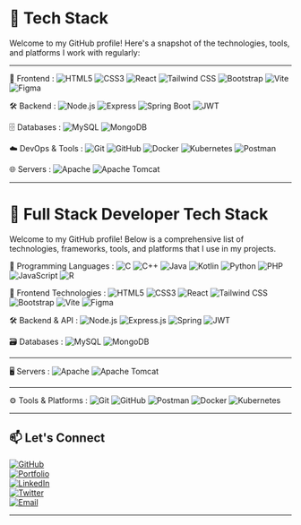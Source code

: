 # 🚀 Tech Stack

Welcome to my GitHub profile! Here's a snapshot of the technologies, tools, and platforms I work with regularly:

---
🎨 Frontend : 
![HTML5](https://img.shields.io/badge/HTML5-E34F26?style=flat\&logo=html5\&logoColor=white)
![CSS3](https://img.shields.io/badge/CSS3-1572B6?style=flat\&logo=css3\&logoColor=white)
![React](https://img.shields.io/badge/React-61DAFB?style=flat\&logo=react\&logoColor=black)
![Tailwind CSS](https://img.shields.io/badge/Tailwind_CSS-06B6D4?style=flat\&logo=tailwind-css\&logoColor=white)
![Bootstrap](https://img.shields.io/badge/Bootstrap-7952B3?style=flat\&logo=bootstrap\&logoColor=white)
![Vite](https://img.shields.io/badge/Vite-646CFF?style=flat\&logo=vite\&logoColor=white)
![Figma](https://img.shields.io/badge/Figma-F24E1E?style=flat\&logo=figma\&logoColor=white)

🛠 Backend : 
![Node.js](https://img.shields.io/badge/Node.js-339933?style=flat\&logo=node.js\&logoColor=white)
![Express](https://img.shields.io/badge/Express-000000?style=flat\&logo=express\&logoColor=white)
![Spring Boot](https://img.shields.io/badge/Spring_Boot-6DB33F?style=flat\&logo=spring-boot\&logoColor=white)
![JWT](https://img.shields.io/badge/JWT-000000?style=flat\&logo=json-web-tokens\&logoColor=white)

🗄 Databases : 
![MySQL](https://img.shields.io/badge/MySQL-4479A1?style=flat\&logo=mysql\&logoColor=white)
![MongoDB](https://img.shields.io/badge/MongoDB-47A248?style=flat\&logo=mongodb\&logoColor=white)

☁️ DevOps & Tools : 
![Git](https://img.shields.io/badge/Git-F05032?style=flat\&logo=git\&logoColor=white)
![GitHub](https://img.shields.io/badge/GitHub-181717?style=flat\&logo=github\&logoColor=white)
![Docker](https://img.shields.io/badge/Docker-2496ED?style=flat\&logo=docker\&logoColor=white)
![Kubernetes](https://img.shields.io/badge/Kubernetes-326CE5?style=flat\&logo=kubernetes\&logoColor=white)
![Postman](https://img.shields.io/badge/Postman-FF6C37?style=flat\&logo=postman\&logoColor=white)

🌐 Servers : 
![Apache](https://img.shields.io/badge/Apache-D22128?style=flat\&logo=apache\&logoColor=white)
![Apache Tomcat](https://img.shields.io/badge/Apache_Tomcat-F8DC75?style=flat\&logo=apache-tomcat\&logoColor=black)

---



# 🚀 Full Stack Developer Tech Stack

Welcome to my GitHub profile! Below is a comprehensive list of technologies, frameworks, tools, and platforms that I use in my projects.

🧠 Programming Languages : 
![C](https://img.shields.io/badge/C-A8B9CC?style=flat&logo=c&logoColor=white)
![C++](https://img.shields.io/badge/C++-00599C?style=flat&logo=c%2B%2B&logoColor=white)
![Java](https://img.shields.io/badge/Java-007396?style=flat&logo=java&logoColor=white)
![Kotlin](https://img.shields.io/badge/Kotlin-7F52FF?style=flat&logo=kotlin&logoColor=white)
![Python](https://img.shields.io/badge/Python-3776AB?style=flat&logo=python&logoColor=white)
![PHP](https://img.shields.io/badge/PHP-777BB4?style=flat&logo=php&logoColor=white)
![JavaScript](https://img.shields.io/badge/JavaScript-F7DF1E?style=flat&logo=javascript&logoColor=black)
![R](https://img.shields.io/badge/R-276DC3?style=flat&logo=r&logoColor=white)

🎨 Frontend Technologies : 
![HTML5](https://img.shields.io/badge/HTML5-E34F26?style=flat&logo=html5&logoColor=white)
![CSS3](https://img.shields.io/badge/CSS3-1572B6?style=flat&logo=css3&logoColor=white)
![React](https://img.shields.io/badge/React-61DAFB?style=flat&logo=react&logoColor=black)
![Tailwind CSS](https://img.shields.io/badge/Tailwind_CSS-06B6D4?style=flat&logo=tailwind-css&logoColor=white)
![Bootstrap](https://img.shields.io/badge/Bootstrap-7952B3?style=flat&logo=bootstrap&logoColor=white)
![Vite](https://img.shields.io/badge/Vite-646CFF?style=flat&logo=vite&logoColor=white)
![Figma](https://img.shields.io/badge/Figma-F24E1E?style=flat&logo=figma&logoColor=white)

🛠 Backend & API : 
![Node.js](https://img.shields.io/badge/Node.js-339933?style=flat&logo=node.js&logoColor=white)
![Express.js](https://img.shields.io/badge/Express.js-000000?style=flat&logo=express&logoColor=white)
![Spring](https://img.shields.io/badge/Spring-6DB33F?style=flat&logo=spring&logoColor=white)
![JWT](https://img.shields.io/badge/JWT-000000?style=flat&logo=json-web-tokens&logoColor=white)

🗃️ Databases : 
![MySQL](https://img.shields.io/badge/MySQL-4479A1?style=flat&logo=mysql&logoColor=white)
![MongoDB](https://img.shields.io/badge/MongoDB-47A248?style=flat&logo=mongodb&logoColor=white)

---

🖥 Servers : 
![Apache](https://img.shields.io/badge/Apache-D22128?style=flat&logo=apache&logoColor=white)
![Apache Tomcat](https://img.shields.io/badge/Apache_Tomcat-F8DC75?style=flat&logo=apache-tomcat&logoColor=black)

---

⚙️ Tools & Platforms : 
![Git](https://img.shields.io/badge/Git-F05032?style=flat&logo=git&logoColor=white)
![GitHub](https://img.shields.io/badge/GitHub-181717?style=flat&logo=github&logoColor=white)
![Postman](https://img.shields.io/badge/Postman-FF6C37?style=flat&logo=postman&logoColor=white)
![Docker](https://img.shields.io/badge/Docker-2496ED?style=flat&logo=docker&logoColor=white)
![Kubernetes](https://img.shields.io/badge/Kubernetes-326CE5?style=flat&logo=kubernetes&logoColor=white)

---




## 📫 Let's Connect

[![GitHub](https://img.shields.io/badge/GitHub-100000?style=flat&logo=github&logoColor=white)](https://github.com/yourusername)  
[![Portfolio](https://img.shields.io/badge/Portfolio-121212?style=flat&logo=About.me&logoColor=white)](https://yourwebsite.com)  
[![LinkedIn](https://img.shields.io/badge/LinkedIn-0A66C2?style=flat&logo=linkedin&logoColor=white)](https://linkedin.com/in/yourprofile)  
[![Twitter](https://img.shields.io/badge/Twitter-1DA1F2?style=flat&logo=twitter&logoColor=white)](https://twitter.com/yourhandle)  
[![Email](https://img.shields.io/badge/Email-D14836?style=flat&logo=gmail&logoColor=white)](mailto:youremail@example.com)

---
